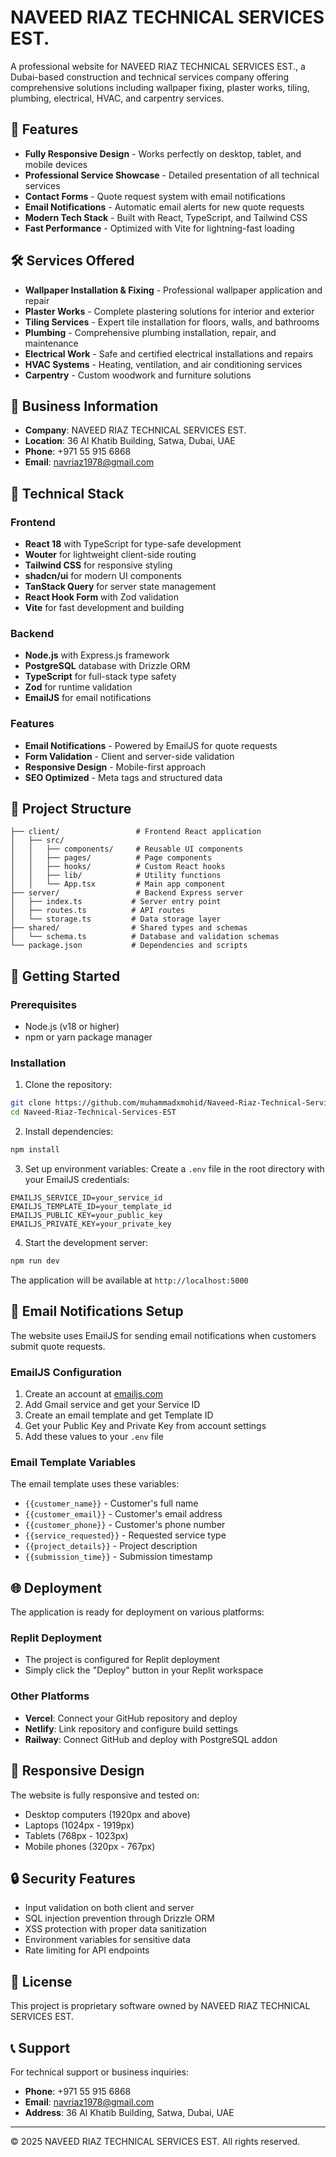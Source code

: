 # NAVEED RIAZ TECHNICAL SERVICES EST.

A professional website for NAVEED RIAZ TECHNICAL SERVICES EST., a Dubai-based construction and technical services company offering comprehensive solutions including wallpaper fixing, plaster works, tiling, plumbing, electrical, HVAC, and carpentry services.

## 🚀 Features

- **Fully Responsive Design** - Works perfectly on desktop, tablet, and mobile devices
- **Professional Service Showcase** - Detailed presentation of all technical services
- **Contact Forms** - Quote request system with email notifications
- **Email Notifications** - Automatic email alerts for new quote requests
- **Modern Tech Stack** - Built with React, TypeScript, and Tailwind CSS
- **Fast Performance** - Optimized with Vite for lightning-fast loading

## 🛠️ Services Offered

- **Wallpaper Installation & Fixing** - Professional wallpaper application and repair
- **Plaster Works** - Complete plastering solutions for interior and exterior
- **Tiling Services** - Expert tile installation for floors, walls, and bathrooms
- **Plumbing** - Comprehensive plumbing installation, repair, and maintenance
- **Electrical Work** - Safe and certified electrical installations and repairs
- **HVAC Systems** - Heating, ventilation, and air conditioning services
- **Carpentry** - Custom woodwork and furniture solutions

## 🏢 Business Information

- **Company**: NAVEED RIAZ TECHNICAL SERVICES EST.
- **Location**: 36 Al Khatib Building, Satwa, Dubai, UAE
- **Phone**: +971 55 915 6868
- **Email**: navriaz1978@gmail.com

## 🔧 Technical Stack

### Frontend
- **React 18** with TypeScript for type-safe development
- **Wouter** for lightweight client-side routing
- **Tailwind CSS** for responsive styling
- **shadcn/ui** for modern UI components
- **TanStack Query** for server state management
- **React Hook Form** with Zod validation
- **Vite** for fast development and building

### Backend
- **Node.js** with Express.js framework
- **PostgreSQL** database with Drizzle ORM
- **TypeScript** for full-stack type safety
- **Zod** for runtime validation
- **EmailJS** for email notifications

### Features
- **Email Notifications** - Powered by EmailJS for quote requests
- **Form Validation** - Client and server-side validation
- **Responsive Design** - Mobile-first approach
- **SEO Optimized** - Meta tags and structured data

## 📁 Project Structure

```
├── client/                 # Frontend React application
│   ├── src/
│   │   ├── components/     # Reusable UI components
│   │   ├── pages/          # Page components
│   │   ├── hooks/          # Custom React hooks
│   │   ├── lib/            # Utility functions
│   │   └── App.tsx         # Main app component
├── server/                 # Backend Express server
│   ├── index.ts           # Server entry point
│   ├── routes.ts          # API routes
│   └── storage.ts         # Data storage layer
├── shared/                # Shared types and schemas
│   └── schema.ts          # Database and validation schemas
└── package.json           # Dependencies and scripts
```

## 🚀 Getting Started

### Prerequisites
- Node.js (v18 or higher)
- npm or yarn package manager

### Installation

1. Clone the repository:
```bash
git clone https://github.com/muhammadxmohid/Naveed-Riaz-Technical-Services-EST.git
cd Naveed-Riaz-Technical-Services-EST
```

2. Install dependencies:
```bash
npm install
```

3. Set up environment variables:
Create a `.env` file in the root directory with your EmailJS credentials:
```env
EMAILJS_SERVICE_ID=your_service_id
EMAILJS_TEMPLATE_ID=your_template_id
EMAILJS_PUBLIC_KEY=your_public_key
EMAILJS_PRIVATE_KEY=your_private_key
```

4. Start the development server:
```bash
npm run dev
```

The application will be available at `http://localhost:5000`

## 📧 Email Notifications Setup

The website uses EmailJS for sending email notifications when customers submit quote requests.

### EmailJS Configuration
1. Create an account at [emailjs.com](https://emailjs.com)
2. Add Gmail service and get your Service ID
3. Create an email template and get Template ID
4. Get your Public Key and Private Key from account settings
5. Add these values to your `.env` file

### Email Template Variables
The email template uses these variables:
- `{{customer_name}}` - Customer's full name
- `{{customer_email}}` - Customer's email address
- `{{customer_phone}}` - Customer's phone number
- `{{service_requested}}` - Requested service type
- `{{project_details}}` - Project description
- `{{submission_time}}` - Submission timestamp

## 🌐 Deployment

The application is ready for deployment on various platforms:

### Replit Deployment
- The project is configured for Replit deployment
- Simply click the "Deploy" button in your Replit workspace

### Other Platforms
- **Vercel**: Connect your GitHub repository and deploy
- **Netlify**: Link repository and configure build settings
- **Railway**: Connect GitHub and deploy with PostgreSQL addon

## 📱 Responsive Design

The website is fully responsive and tested on:
- Desktop computers (1920px and above)
- Laptops (1024px - 1919px)
- Tablets (768px - 1023px)
- Mobile phones (320px - 767px)

## 🔒 Security Features

- Input validation on both client and server
- SQL injection prevention through Drizzle ORM
- XSS protection with proper data sanitization
- Environment variables for sensitive data
- Rate limiting for API endpoints

## 📄 License

This project is proprietary software owned by NAVEED RIAZ TECHNICAL SERVICES EST.

## 📞 Support

For technical support or business inquiries:
- **Phone**: +971 55 915 6868
- **Email**: navriaz1978@gmail.com
- **Address**: 36 Al Khatib Building, Satwa, Dubai, UAE

---

© 2025 NAVEED RIAZ TECHNICAL SERVICES EST. All rights reserved.